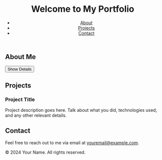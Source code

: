 <!DOCTYPE html>
<html lang="en">
<head>
    <meta charset="UTF-8">
    <meta name="viewport" content="width=device-width, initial-scale=1.0">
    <title>My Portfolio</title>
    <link rel="stylesheet" href="styles.css">
    <script>
        function toggleDetails() {
            const details = document.getElementById('details');
            const button = document.getElementById('toggleButton');
            if (details.style.display === 'none') {
                details.style.display = 'block';
                button.textContent = 'Hide Details';
            } else {
                details.style.display = 'none';
                button.textContent = 'Show Details';
            }
        }
    </script>
</head>
<body>
    <header>
        <h1>Welcome to My Portfolio</h1>
        <nav>
            <ul>
                <li><a href="#about">About</a></li>
                <li><a href="#projects">Projects</a></li>
                <li><a href="#contact">Contact</a></li>
            </ul>
        </nav>
    </header>
    <section id="about">
        <h2>About Me</h2>
        <button id="toggleButton" onclick="toggleDetails()">Show Details</button>
        <div id="details" style="display: none;">
            <p>Introduce yourself and highlight your skills and experience here.</p>
        </div>
    </section>
    <section id="projects">
        <h2>Projects</h2>
        <div class="project">
            <h3>Project Title</h3>
            <p>Project description goes here. Talk about what you did, technologies used, and any other relevant details.</p>
        </div>
    </section>
    <section id="contact">
        <h2>Contact</h2>
        <p>Feel free to reach out to me via email at <a href="mailto:youremail@example.com">youremail@example.com</a>.</p>
    </section>
    <footer>
        <p>&copy; 2024 Your Name. All rights reserved.</p>
    </footer>
</body>
</html>
